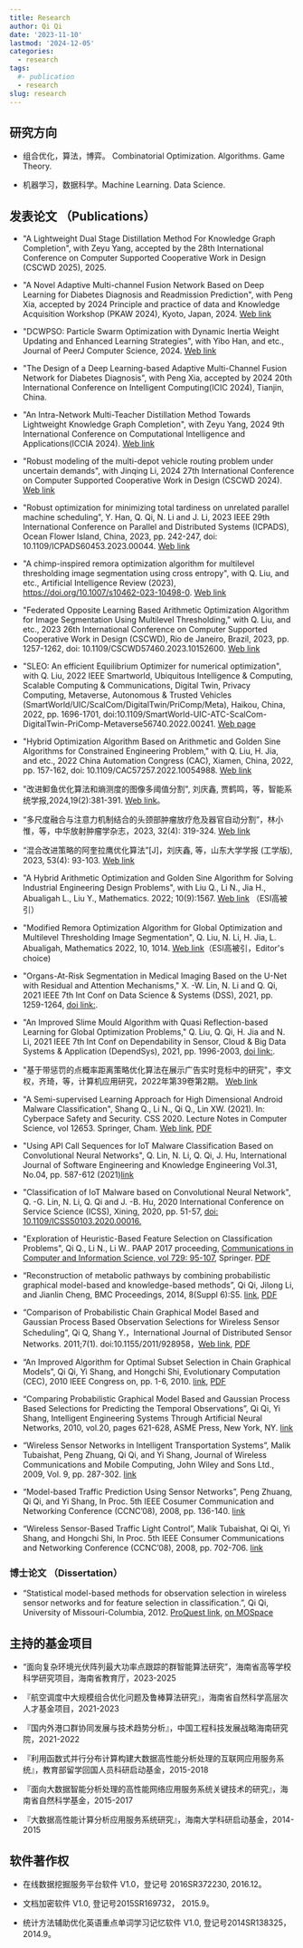 ```yaml
---
title: Research
author: Qi Qi
date: '2023-11-10'
lastmod: '2024-12-05'
categories:
  - research
tags:
  #- publication
  - research
slug: research
---
```


## 研究方向

* 组合优化，算法，博弈。 Combinatorial Optimization. Algorithms. Game Theory.

* 机器学习，数据科学。Machine Learning. Data Science.


<!-- - 鲁棒优化，运筹优化。 Robust optimization; Operations research. -->

## 发表论文 （Publications）

* "A Lightweight Dual Stage Distillation Method For Knowledge Graph Completion", with Zeyu Yang, accepted by the 28th International Conference on Computer Supported Cooperative Work in Design (CSCWD 2025), 2025.

* "A Novel Adaptive Multi-channel Fusion Network Based on Deep Learning for Diabetes Diagnosis and Readmission Prediction", with Peng Xia, accepted by 2024 Principle and practice of data and Knowledge Acquisition Workshop (PKAW 2024), Kyoto, Japan, 2024. [Web link](https://link.springer.com/chapter/10.1007/978-981-96-0026-7_20)

* "DCWPSO: Particle Swarm Optimization with Dynamic Inertia Weight Updating and Enhanced Learning Strategies", with Yibo Han, and etc., Journal of PeerJ Computer Science, 2024. [Web link](https://peerj.com/articles/cs-2253/)

* "The Design of a Deep Learning-based Adaptive Multi-Channel Fusion Network for Diabetes Diagnosis", with Peng Xia, accepted by 2024 20th International Conference on Intelligent Computing(ICIC 2024), Tianjin, China.

* "An Intra-Network Multi-Teacher Distillation Method Towards 
Lightweight Knowledge Graph Completion", with Zeyu Yang, 2024 9th International Conference on Computational Intelligence and Applications(ICCIA 2024). [Web link](https://ieeexplore.ieee.org/document/10719142)

* "Robust modeling of the multi-depot vehicle routing problem under uncertain demands", with Jinqing Li, 2024 27th International Conference on Computer Supported Cooperative Work in Design (CSCWD 2024). [Web link](https://ieeexplore.ieee.org/document/10580781)

* "Robust optimization for minimizing total tardiness on unrelated parallel machine scheduling", Y. Han, Q. Qi, N. Li and J. Li,  2023 IEEE 29th International Conference on Parallel and Distributed Systems (ICPADS), Ocean Flower Island, China, 2023, pp. 242-247, doi: 10.1109/ICPADS60453.2023.00044. [Web link](https://ieeexplore.ieee.org/document/10476145)


* "A chimp-inspired remora optimization algorithm for multilevel thresholding image segmentation using cross entropy", with Q. Liu, and etc., Artificial Intelligence Review (2023), https://doi.org/10.1007/s10462-023-10498-0. [Web link](https://link.springer.com/article/10.1007/s10462-023-10498-0)

* "Federated Opposite Learning Based Arithmetic Optimization Algorithm for Image Segmentation Using Multilevel Thresholding," with Q. Liu, and etc., 2023 26th International Conference on Computer Supported Cooperative Work in Design (CSCWD), Rio de Janeiro, Brazil, 2023, pp. 1257-1262, doi: 10.1109/CSCWD57460.2023.10152600. [Web link](https://ieeexplore.ieee.org/document/10152600)

* "SLEO: An efficient Equilibrium Optimizer for numerical optimization", with Q. Liu, 2022 IEEE Smartworld, Ubiquitous Intelligence & Computing, Scalable Computing & Communications, Digital Twin, Privacy Computing, Metaverse, Autonomous & Trusted Vehicles (SmartWorld/UIC/ScalCom/DigitalTwin/PriComp/Meta), Haikou, China, 2022, pp. 1696-1701, doi:10.1109/SmartWorld-UIC-ATC-ScalCom-DigitalTwin-PriComp-Metaverse56740.2022.00241. [Web page](https://ieeexplore.ieee.org/document/10189595)

* "Hybrid Optimization Algorithm Based on Arithmetic and Golden Sine Algorithms for Constrained Engineering Problem," with Q. Liu, H. Jia, and etc., 2022 China Automation Congress (CAC), Xiamen, China, 2022, pp. 157-162, doi: 10.1109/CAC57257.2022.10054988. [Web link](https://ieeexplore.ieee.org/document/10054988)

* "改进䲟鱼优化算法和熵测度的图像多阈值分割", 刘庆鑫, 贾鹤鸣，等，智能系统学报,2024,19(2):381-391. [Web link](https://tis.hrbeu.edu.cn/oa/darticle.aspx?type=view&id=202205018)。

* “多尺度融合与注意力机制结合的头颈部肿瘤放疗危及器官自动分割”，林小惟，等，中华放射肿瘤学杂志，2023, 32(4): 319-324. [Web link](https://rs.yiigle.com/cmaid/1456377)


* “混合改进策略的阿奎拉鹰优化算法”[J]，刘庆鑫, 等，山东大学学报 (工学版), 2023, 53(4): 93-103. [Web link](http://gxbwk.njournal.sdu.edu.cn/CN/10.6040/j.issn.1672-3961.0.2022.128)

* "A Hybrid Arithmetic Optimization and Golden Sine Algorithm for Solving Industrial Engineering Design Problems", with Liu Q., Li N., Jia H., Abualigah L., Liu Y., Mathematics. 2022; 10(9):1567. [Web link](https://doi.org/10.3390/math10091567) （ESI高被引）

* "Modified Remora Optimization Algorithm for Global Optimization and Multilevel Thresholding Image Segmentation", Q. Liu, N. Li, H. Jia, L. Abualigah, Mathematics 2022, 10, 1014. [Web link](https://doi.org/10.3390/math10071014)（ESI高被引，Editor's choice)

* "Organs-At-Risk Segmentation in Medical Imaging Based on the U-Net with Residual and Attention Mechanisms," X. -W. Lin, N. Li and Q. Qi, 2021 IEEE 7th Int Conf on Data Science & Systems (DSS), 2021, pp. 1259-1264, [doi link:](https://doi.org/10.1109/HPCC-DSS-SmartCity-DependSys53884.2021.00192).

* "An Improved Slime Mould Algorithm with Quasi Reflection-based Learning for Global Optimization Problems," Q. Liu, Q. Qi, H. Jia and N. Li, 2021 IEEE 7th Int Conf on Dependability in Sensor, Cloud & Big Data Systems & Application (DependSys), 2021, pp. 1996-2003, [doi link:](https://doi.org/10.1109/HPCC-DSS-SmartCity-DependSys53884.2021.00298).

* "基于带惩罚的点概率距离策略优化算法在展示广告实时竞标中的研究"，李文权，齐琦，等，计算机应用研究，2022年第39卷第2期。 [Web link](https://www.arocmag.com/abs/2021.07.0264)


* "A Semi-supervised Learning Approach for High Dimensional Android Malware Classification", Shang Q., Li N., Qi Q., Lin XW. (2021). In: Cyberpace Safety and Security. CSS 2020. Lecture Notes in Computer Science, vol 12653. Springer, Cham. [Web link](https://link.springer.com/chapter/10.1007/978-3-030-73671-2_3), [PDF](semi-supervised-Learning-High-Dimensional-Classification-2021.pdf)


* "Using API Call Sequences for IoT Malware Classification Based on Convolutional Neural Networks", Q. Lin, N. Li, Q. Qi, J. Hu, International Journal of Software Engineering and Knowledge Engineering Vol.31, No.04, pp. 587-612 (2021)[link](https://www.worldscientific.com/doi/10.1142/S021819402140009X)

* "Classification of IoT Malware based on Convolutional Neural Network", Q. -G. Lin, N. Li, Q. Qi and J. -B. Hu,  2020 International Conference on Service Science (ICSS), Xining, 2020, pp. 51-57, [doi: 10.1109/ICSS50103.2020.00016.](https://doi.org/10.1109/ICSS50103.2020.00016)

*  "Exploration of Heuristic-Based Feature Selection on Classification Problems", Qi Q., Li N., Li W.. PAAP 2017 proceeding, [Communications in Computer and Information Science, vol 729: 95-107](https://link.springer.com/chapter/10.1007/978-981-10-6442-5_9), Springer. [PDF](heuristic-feature-selection-2017.pdf)

*   “Reconstruction of metabolic pathways by combining probabilistic graphical
    model-based and knowledge-based methods”, Qi Qi, Jilong Li, and Jianlin
    Cheng, BMC Proceedings, 2014, 8(Suppl 6):S5.
    [link](http://www.biomedcentral.com/1753-6561/8/S6/S5), [PDF](PGM-based-pathways-reconstruction-2014.pdf)

*   “Comparison of Probabilistic Chain Graphical Model Based and Gaussian Process Based Observation Selections for Wireless Sensor Scheduling”, Qi Q, Shang Y.，International Journal of Distributed Sensor Networks. 2011;7(1). doi:10.1155/2011/928958，[Web link](https://journals.sagepub.com/doi/10.1155/2011/928958), [PDF](PGM-based-observation-selection_2011.pdf)

*   “An Improved Algorithm for Optimal Subset Selection in Chain Graphical
    Models”, Qi Qi, Yi Shang, and Hongchi Shi, Evolutionary Computation (CEC),
    2010 IEEE Congress on, pp. 1-6, 2010.
    [link](http://ieeexplore.ieee.org/xpl/articleDetails.jsp?arnumber=5586022), [PDF](An_improved_algorithm_for_optimal_subset_selection_in_chain_graphical_models_2010.pdf)

*   “Comparing Probabilistic Graphical Model Based and Gaussian Process Based
    Selections for Predicting the Temporal Observations”, Qi Qi, Yi Shang,
    Intelligent Engineering Systems Through Artificial Neural Networks, 2010,
    vol.20, pages 621-628, ASME Press, New York, NY.
    [link](http://ebooks.asmedigitalcollection.asme.org/content.aspx?bookid=316&sectionid=38783068)

*   “Wireless Sensor Networks in Intelligent Transportation Systems”, Malik
    Tubaishat, Peng Zhuang, Qi Qi, and Yi Shang, Journal of Wireless
    Communications and Mobile Computing, John Wiley and Sons Ltd., 2009, Vol. 9,
    pp. 287-302.
    [link](http://onlinelibrary.wiley.com/doi/10.1002/wcm.616/abstract)

*   “Model-based Traffic Prediction Using Sensor Networks”, Peng Zhuang, Qi Qi,
    and Yi Shang, In Proc. 5th IEEE Cosumer Communication and Networking
    Conference (CCNC’08), 2008, pp. 136-140.
    [link](http://ieeexplore.ieee.org/xpl/articleDetails.jsp?arnumber=4446336)

*   “Wireless Sensor-Based Traffic Light Control”, Malik Tubaishat, Qi Qi, Yi
    Shang, and Hongchi Shi, In Proc. 5th IEEE Consumer Communications and
    Networking Conference (CCNC’08), 2008, pp. 702-706.
    [link](http://ieeexplore.ieee.org/xpl/articleDetails.jsp?arnumber=4446459)

### 博士论文 （Dissertation）

-   “Statistical model-based methods for observation selection in wireless
    sensor networks and for feature selection in classification.”, Qi Qi,
    University of Missouri-Columbia, 2012. [ProQuest
    link](http://gradworks.umi.com/35/30/3530891.html), [on
    MOSpace](https://mospace.umsystem.edu/xmlui/handle/10355/15111)


## 主持的基金项目

- “面向复杂环境光伏阵列最大功率点跟踪的群智能算法研究”，海南省高等学校科学研究项目，海南省教育厅，2023-2025

- 『航空调度中大规模组合优化问题及鲁棒算法研究』，海南省自然科学高层次人才基金项目，2021-2023

- 『国内外港口群协同发展与技术趋势分析』，中国工程科技发展战略海南研究院，2021-2022

-  『利用函数式并行分布计算构建大数据高性能分析处理的互联网应用服务系统』，教育部留学回国人员科研启动基金，2015-2018

-  『面向大数据智能分析处理的高性能网络应用服务系统关键技术的研究』，海南省自然科学基金，2015-2017

-  『大数据高性能计算分析应用服务系统研究』，海南大学科研启动基金，2014-2015


## 软件著作权

-   在线数据挖掘服务平台软件 V1.0，登记号 2016SR372230, 2016.12。

-   文档加密软件 V1.0, 登记号2015SR169732， 2015.9。

-   统计方法辅助优化英语重点单词学习记忆软件 V1.0, 登记号2014SR138325，2014.9。

<!--
### 专业技术资格

-   副研究员，计算机科学专业，2014.12

-   注册信息安全工程师(CISE)，2017.1
-->


<script type="text/javascript" id="clustrmaps" src="//clustrmaps.com/map_v2.js?d=PoytzMSA2FiAoXamx7J03FuHVjl_IwzVBj2TmE3ky5c&cl=ffffff&w=a"></script>
